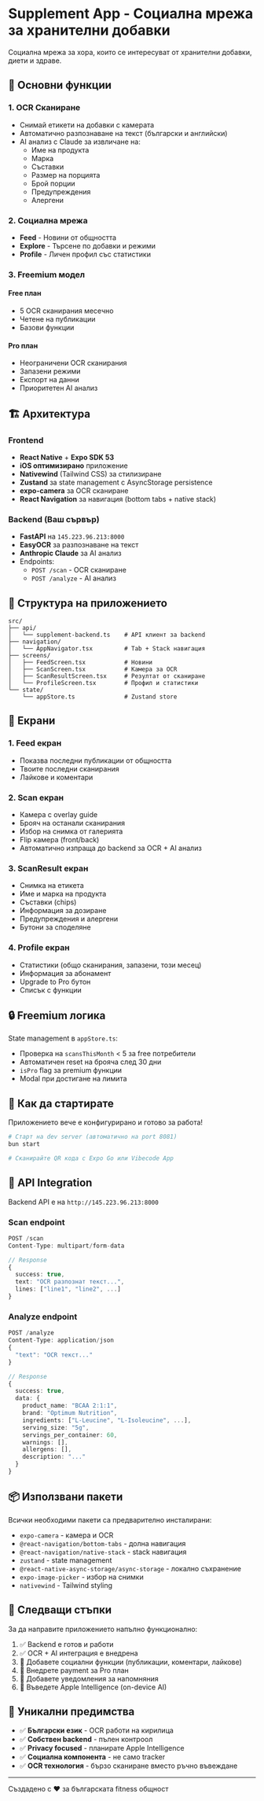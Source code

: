 # Supplement App - Социална мрежа за хранителни добавки

Социална мрежа за хора, които се интересуват от хранителни добавки, диети и здраве.

## 🎯 Основни функции

### 1. OCR Сканиране
- Снимай етикети на добавки с камерата
- Автоматично разпознаване на текст (български и английски)
- AI анализ с Claude за извличане на:
  - Име на продукта
  - Марка
  - Съставки
  - Размер на порцията
  - Брой порции
  - Предупреждения
  - Алергени

### 2. Социална мрежа
- **Feed** - Новини от общността
- **Explore** - Търсене по добавки и режими
- **Profile** - Личен профил със статистики

### 3. Freemium модел
#### Free план
- 5 OCR сканирания месечно
- Четене на публикации
- Базови функции

#### Pro план
- Неограничени OCR сканирания
- Запазени режими
- Експорт на данни
- Приоритетен AI анализ

## 🏗 Архитектура

### Frontend
- **React Native** + **Expo SDK 53**
- **iOS оптимизирано** приложение
- **Nativewind** (Tailwind CSS) за стилизиране
- **Zustand** за state management с AsyncStorage persistence
- **expo-camera** за OCR сканиране
- **React Navigation** за навигация (bottom tabs + native stack)

### Backend (Ваш сървър)
- **FastAPI** на `145.223.96.213:8000`
- **EasyOCR** за разпознаване на текст
- **Anthropic Claude** за AI анализ
- Endpoints:
  - `POST /scan` - OCR сканиране
  - `POST /analyze` - AI анализ

## 📱 Структура на приложението

```
src/
├── api/
│   └── supplement-backend.ts    # API клиент за backend
├── navigation/
│   └── AppNavigator.tsx         # Tab + Stack навигация
├── screens/
│   ├── FeedScreen.tsx           # Новини
│   ├── ScanScreen.tsx           # Камера за OCR
│   ├── ScanResultScreen.tsx     # Резултат от сканиране
│   └── ProfileScreen.tsx        # Профил и статистики
└── state/
    └── appStore.ts              # Zustand store
```

## 🎨 Екрани

### 1. Feed екран
- Показва последни публикации от общността
- Твоите последни сканирания
- Лайкове и коментари

### 2. Scan екран
- Камера с overlay guide
- Брояч на останали сканирания
- Избор на снимка от галерията
- Flip камера (front/back)
- Автоматично изпраща до backend за OCR + AI анализ

### 3. ScanResult екран
- Снимка на етикета
- Име и марка на продукта
- Съставки (chips)
- Информация за дозиране
- Предупреждения и алергени
- Бутони за споделяне

### 4. Profile екран
- Статистики (общо сканирания, запазени, този месец)
- Информация за абонамент
- Upgrade to Pro бутон
- Списък с функции

## 🔒 Freemium логика

State management в `appStore.ts`:
- Проверка на `scansThisMonth` < 5 за free потребители
- Автоматичен reset на брояча след 30 дни
- `isPro` flag за premium функции
- Modal при достигане на лимита

## 🚀 Как да стартирате

Приложението вече е конфигурирано и готово за работа!

```bash
# Старт на dev server (автоматично на port 8081)
bun start

# Сканирайте QR кода с Expo Go или Vibecode App
```

## 🔑 API Integration

Backend API е на `http://145.223.96.213:8000`

### Scan endpoint
```typescript
POST /scan
Content-Type: multipart/form-data

// Response
{
  success: true,
  text: "OCR разпознат текст...",
  lines: ["line1", "line2", ...]
}
```

### Analyze endpoint
```typescript
POST /analyze
Content-Type: application/json
{
  "text": "OCR текст..."
}

// Response
{
  success: true,
  data: {
    product_name: "BCAA 2:1:1",
    brand: "Optimum Nutrition",
    ingredients: ["L-Leucine", "L-Isoleucine", ...],
    serving_size: "5g",
    servings_per_container: 60,
    warnings: [],
    allergens: [],
    description: "..."
  }
}
```

## 📦 Използвани пакети

Всички необходими пакети са предварително инсталирани:
- `expo-camera` - камера и OCR
- `@react-navigation/bottom-tabs` - долна навигация
- `@react-navigation/native-stack` - stack навигация
- `zustand` - state management
- `@react-native-async-storage/async-storage` - локално съхранение
- `expo-image-picker` - избор на снимки
- `nativewind` - Tailwind styling

## 🎯 Следващи стъпки

За да направите приложението напълно функционално:

1. ✅ Backend е готов и работи
2. ✅ OCR + AI интеграция е внедрена
3. 🔄 Добавете социални функции (публикации, коментари, лайкове)
4. 🔄 Внедрете payment за Pro план
5. 🔄 Добавете уведомления за напомняния
6. 🔄 Въведете Apple Intelligence (on-device AI)

## 🌟 Уникални предимства

- ✅ **Български език** - OCR работи на кирилица
- ✅ **Собствен backend** - пълен контроол
- ✅ **Privacy focused** - планирате Apple Intelligence
- ✅ **Социална компонента** - не само tracker
- ✅ **OCR технология** - бързо сканиране вместо ръчно въвеждане

---

Създадено с ❤️ за българската fitness общност
